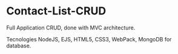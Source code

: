 # Contact-List-CRUD

Full Application CRUD, done with MVC architecture.

Tecnologies NodeJS, EJS, HTML5, CSS3, WebPack, MongoDB for database.
